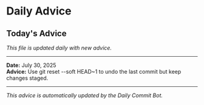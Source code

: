 # Daily Advice

## Today's Advice
*This file is updated daily with new advice.*

---

**Date:** July 30, 2025  
**Advice:** Use git reset --soft HEAD~1 to undo the last commit but keep changes staged.

---

*This advice is automatically updated by the Daily Commit Bot.*
